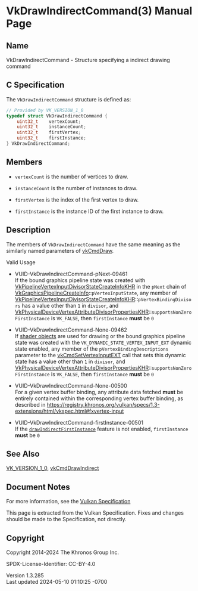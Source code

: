 # VkDrawIndirectCommand(3) Manual Page

## Name

VkDrawIndirectCommand - Structure specifying a indirect drawing command



## <a href="#_c_specification" class="anchor"></a>C Specification

The `VkDrawIndirectCommand` structure is defined as:

``` c
// Provided by VK_VERSION_1_0
typedef struct VkDrawIndirectCommand {
    uint32_t    vertexCount;
    uint32_t    instanceCount;
    uint32_t    firstVertex;
    uint32_t    firstInstance;
} VkDrawIndirectCommand;
```

## <a href="#_members" class="anchor"></a>Members

- `vertexCount` is the number of vertices to draw.

- `instanceCount` is the number of instances to draw.

- `firstVertex` is the index of the first vertex to draw.

- `firstInstance` is the instance ID of the first instance to draw.

## <a href="#_description" class="anchor"></a>Description

The members of `VkDrawIndirectCommand` have the same meaning as the
similarly named parameters of [vkCmdDraw](https://registry.khronos.org/vulkan/specs/1.3-extensions/man/html/vkCmdDraw.html).

Valid Usage

- <a href="#VUID-VkDrawIndirectCommand-pNext-09461"
  id="VUID-VkDrawIndirectCommand-pNext-09461"></a>
  VUID-VkDrawIndirectCommand-pNext-09461  
  If the bound graphics pipeline state was created with
  [VkPipelineVertexInputDivisorStateCreateInfoKHR](https://registry.khronos.org/vulkan/specs/1.3-extensions/man/html/VkPipelineVertexInputDivisorStateCreateInfoKHR.html)
  in the `pNext` chain of
  [VkGraphicsPipelineCreateInfo](https://registry.khronos.org/vulkan/specs/1.3-extensions/man/html/VkGraphicsPipelineCreateInfo.html)::`pVertexInputState`,
  any member of
  [VkPipelineVertexInputDivisorStateCreateInfoKHR](https://registry.khronos.org/vulkan/specs/1.3-extensions/man/html/VkPipelineVertexInputDivisorStateCreateInfoKHR.html)::`pVertexBindingDivisors`
  has a value other than `1` in `divisor`, and
  [VkPhysicalDeviceVertexAttributeDivisorPropertiesKHR](https://registry.khronos.org/vulkan/specs/1.3-extensions/man/html/VkPhysicalDeviceVertexAttributeDivisorPropertiesKHR.html)::`supportsNonZeroFirstInstance`
  is `VK_FALSE`, then `firstInstance` **must** be `0`

- <a href="#VUID-VkDrawIndirectCommand-None-09462"
  id="VUID-VkDrawIndirectCommand-None-09462"></a>
  VUID-VkDrawIndirectCommand-None-09462  
  If [shader objects](#shaders-objects) are used for drawing or the
  bound graphics pipeline state was created with the
  `VK_DYNAMIC_STATE_VERTEX_INPUT_EXT` dynamic state enabled, any member
  of the `pVertexBindingDescriptions` parameter to the
  [vkCmdSetVertexInputEXT](https://registry.khronos.org/vulkan/specs/1.3-extensions/man/html/vkCmdSetVertexInputEXT.html) call that sets
  this dynamic state has a value other than `1` in `divisor`, and
  [VkPhysicalDeviceVertexAttributeDivisorPropertiesKHR](https://registry.khronos.org/vulkan/specs/1.3-extensions/man/html/VkPhysicalDeviceVertexAttributeDivisorPropertiesKHR.html)::`supportsNonZeroFirstInstance`
  is `VK_FALSE`, then `firstInstance` **must** be `0`

<!-- -->

- <a href="#VUID-VkDrawIndirectCommand-None-00500"
  id="VUID-VkDrawIndirectCommand-None-00500"></a>
  VUID-VkDrawIndirectCommand-None-00500  
  For a given vertex buffer binding, any attribute data fetched **must**
  be entirely contained within the corresponding vertex buffer binding,
  as described in <a
  href="https://registry.khronos.org/vulkan/specs/1.3-extensions/html/vkspec.html#fxvertex-input"
  class="bare" target="_blank"
  rel="noopener">https://registry.khronos.org/vulkan/specs/1.3-extensions/html/vkspec.html#fxvertex-input</a>

- <a href="#VUID-VkDrawIndirectCommand-firstInstance-00501"
  id="VUID-VkDrawIndirectCommand-firstInstance-00501"></a>
  VUID-VkDrawIndirectCommand-firstInstance-00501  
  If the <a
  href="https://registry.khronos.org/vulkan/specs/1.3-extensions/html/vkspec.html#features-drawIndirectFirstInstance"
  target="_blank"
  rel="noopener"><code>drawIndirectFirstInstance</code></a> feature is
  not enabled, `firstInstance` **must** be `0`

## <a href="#_see_also" class="anchor"></a>See Also

[VK_VERSION_1_0](https://registry.khronos.org/vulkan/specs/1.3-extensions/man/html/VK_VERSION_1_0.html),
[vkCmdDrawIndirect](https://registry.khronos.org/vulkan/specs/1.3-extensions/man/html/vkCmdDrawIndirect.html)

## <a href="#_document_notes" class="anchor"></a>Document Notes

For more information, see the <a
href="https://registry.khronos.org/vulkan/specs/1.3-extensions/html/vkspec.html#VkDrawIndirectCommand"
target="_blank" rel="noopener">Vulkan Specification</a>

This page is extracted from the Vulkan Specification. Fixes and changes
should be made to the Specification, not directly.

## <a href="#_copyright" class="anchor"></a>Copyright

Copyright 2014-2024 The Khronos Group Inc.

SPDX-License-Identifier: CC-BY-4.0

Version 1.3.285  
Last updated 2024-05-10 01:10:25 -0700
